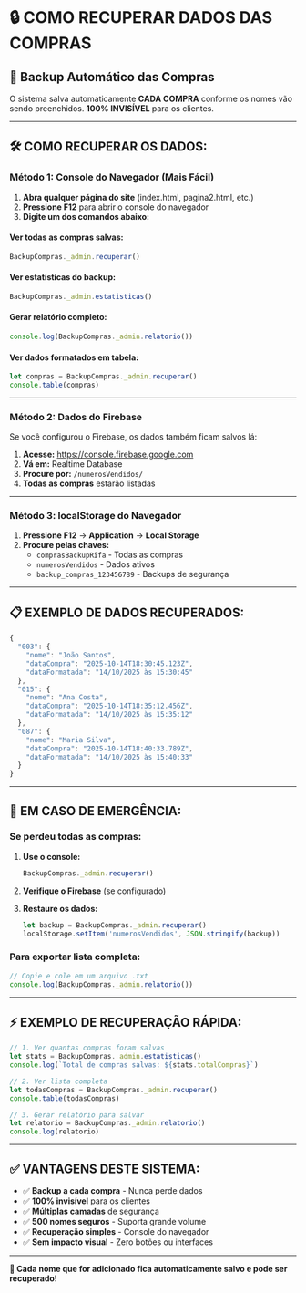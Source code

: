 # 🔒 COMO RECUPERAR DADOS DAS COMPRAS

## 💾 Backup Automático das Compras

O sistema salva automaticamente **CADA COMPRA** conforme os nomes vão sendo preenchidos. **100% INVISÍVEL** para os clientes.

---

## 🛠️ COMO RECUPERAR OS DADOS:

### **Método 1: Console do Navegador (Mais Fácil)**

1. **Abra qualquer página do site** (index.html, pagina2.html, etc.)
2. **Pressione F12** para abrir o console do navegador
3. **Digite um dos comandos abaixo:**

#### **Ver todas as compras salvas:**
```javascript
BackupCompras._admin.recuperar()
```

#### **Ver estatísticas do backup:**
```javascript
BackupCompras._admin.estatisticas()
```

#### **Gerar relatório completo:**
```javascript
console.log(BackupCompras._admin.relatorio())
```

#### **Ver dados formatados em tabela:**
```javascript
let compras = BackupCompras._admin.recuperar()
console.table(compras)
```

---

### **Método 2: Dados do Firebase**

Se você configurou o Firebase, os dados também ficam salvos lá:

1. **Acesse:** https://console.firebase.google.com
2. **Vá em:** Realtime Database
3. **Procure por:** `/numerosVendidos/`
4. **Todas as compras** estarão listadas

---

### **Método 3: localStorage do Navegador**

1. **Pressione F12** → **Application** → **Local Storage**
2. **Procure pelas chaves:**
   - `comprasBackupRifa` - Todas as compras
   - `numerosVendidos` - Dados ativos
   - `backup_compras_123456789` - Backups de segurança

---

## 📋 EXEMPLO DE DADOS RECUPERADOS:

```javascript
{
  "003": {
    "nome": "João Santos",
    "dataCompra": "2025-10-14T18:30:45.123Z",
    "dataFormatada": "14/10/2025 às 15:30:45"
  },
  "015": {
    "nome": "Ana Costa", 
    "dataCompra": "2025-10-14T18:35:12.456Z",
    "dataFormatada": "14/10/2025 às 15:35:12"
  },
  "087": {
    "nome": "Maria Silva",
    "dataCompra": "2025-10-14T18:40:33.789Z", 
    "dataFormatada": "14/10/2025 às 15:40:33"
  }
}
```

---

## 🚨 EM CASO DE EMERGÊNCIA:

### **Se perdeu todas as compras:**

1. **Use o console:**
   ```javascript
   BackupCompras._admin.recuperar()
   ```

2. **Verifique o Firebase** (se configurado)

3. **Restaure os dados:**
   ```javascript
   let backup = BackupCompras._admin.recuperar()
   localStorage.setItem('numerosVendidos', JSON.stringify(backup))
   ```

### **Para exportar lista completa:**

```javascript
// Copie e cole em um arquivo .txt
console.log(BackupCompras._admin.relatorio())
```

---

## ⚡ EXEMPLO DE RECUPERAÇÃO RÁPIDA:

```javascript
// 1. Ver quantas compras foram salvas
let stats = BackupCompras._admin.estatisticas()
console.log(`Total de compras salvas: ${stats.totalCompras}`)

// 2. Ver lista completa
let todasCompras = BackupCompras._admin.recuperar()
console.table(todasCompras)

// 3. Gerar relatório para salvar
let relatorio = BackupCompras._admin.relatorio()
console.log(relatorio)
```

---

## ✅ VANTAGENS DESTE SISTEMA:

- ✅ **Backup a cada compra** - Nunca perde dados
- ✅ **100% invisível** para os clientes  
- ✅ **Múltiplas camadas** de segurança
- ✅ **500 nomes seguros** - Suporta grande volume
- ✅ **Recuperação simples** - Console do navegador
- ✅ **Sem impacto visual** - Zero botões ou interfaces

---

**🔐 Cada nome que for adicionado fica automaticamente salvo e pode ser recuperado!**
